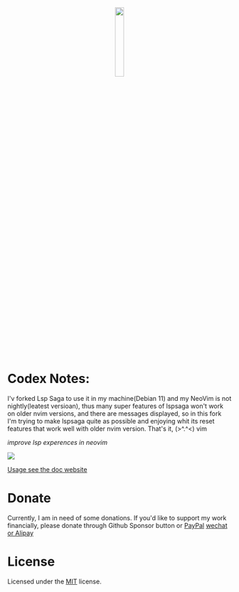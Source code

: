 <div align="center">
<img src="https://github.com/nvimdev/lspsaga.nvim/assets/41671631/682a189e-6571-48f8-af1c-1e52142c7071" width="20%" height="20%"/>
</div>

# Codex Notes:
I'v forked Lsp Saga to use it in my machine(Debian 11) and my NeoVim is not nightly(leatest versioan),
thus many super features of lspsaga won't work on older nvim versions, and there are messages displayed,
so in this fork I'm trying to make lspsaga quite as possible and enjoying  whit its reset features that
work well with older nvim version.
That's it, (>^.^<) vim

<i>
improve lsp experences in neovim
</i>

[![](https://img.shields.io/badge/Element-0DBD8B?style=for-the-badge&logo=element&logoColor=white)](https://matrix.to/#/#lspsaga-nvim:matrix.org)

[Usage see the doc website](https://nvimdev.github.io/lspsaga/)

# Donate

Currently, I am in need of some donations. If you'd like to support my work financially, please donate through Github Sponsor button or
[PayPal](https://paypal.me/bobbyhub) [wechat or Alipay](https://user-images.githubusercontent.com/41671631/219828224-8834f48a-0769-45d0-a6b9-1e7f38642fcf.png)


# License

Licensed under the [MIT](./LICENSE) license.
